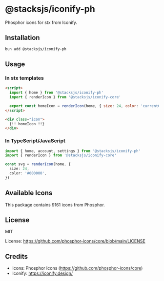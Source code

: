 # @stacksjs/iconify-ph

Phosphor icons for stx from Iconify.

## Installation

```bash
bun add @stacksjs/iconify-ph
```

## Usage

### In stx templates

```html
<script>
  import { home } from '@stacksjs/iconify-ph'
  import { renderIcon } from '@stacksjs/iconify-core'

  export const homeIcon = renderIcon(home, { size: 24, color: 'currentColor' })
</script>

<div class="icon">
  {!! homeIcon !!}
</div>
```

### In TypeScript/JavaScript

```typescript
import { home, account, settings } from '@stacksjs/iconify-ph'
import { renderIcon } from '@stacksjs/iconify-core'

const svg = renderIcon(home, {
  size: 24,
  color: '#000000',
})
```

## Available Icons

This package contains 9161 icons from Phosphor.

## License

MIT

License: https://github.com/phosphor-icons/core/blob/main/LICENSE

## Credits

- Icons: Phosphor Icons (https://github.com/phosphor-icons/core)
- Iconify: https://iconify.design/
